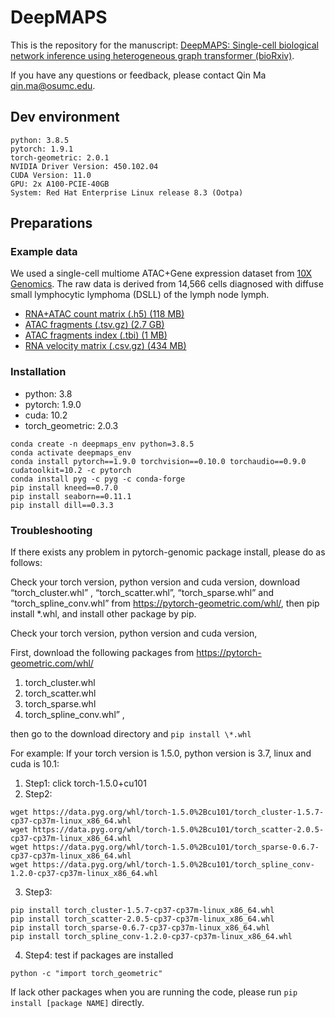 # DeepMAPS

This is the repository for the manuscript: [DeepMAPS: Single-cell biological network inference using heterogeneous graph transformer (bioRxiv)](https://www.biorxiv.org/content/10.1101/2021.10.31.466658v2).

If you have any questions or feedback, please contact Qin Ma <qin.ma@osumc.edu>.

## Dev environment

```{bash}
python: 3.8.5
pytorch: 1.9.1
torch-geometric: 2.0.1
NVIDIA Driver Version: 450.102.04
CUDA Version: 11.0
GPU: 2x A100-PCIE-40GB
System: Red Hat Enterprise Linux release 8.3 (Ootpa)
```

## Preparations

### Example data

We used a single-cell multiome ATAC+Gene expression dataset from [10X Genomics](https://www.10xgenomics.com/resources/datasets/fresh-frozen-lymph-node-with-b-cell-lymphoma-14-k-sorted-nuclei-1-standard-2-0-0). The raw data is derived from 14,566 cells diagnosed with diffuse small lymphocytic lymphoma (DSLL) of the lymph node lymph.

- [RNA+ATAC count matrix (.h5) (118 MB)](https://bmbl.bmi.osumc.edu/downloadFiles/deepmaps/lymph_node_lymphoma_14k_filtered_feature_bc_matrix.h5)
- [ATAC fragments (.tsv.gz) (2.7 GB)](https://bmbl.bmi.osumc.edu/downloadFiles/deepmaps/lymph_node_lymphoma_14k_atac_fragments.tsv.gz)
- [ATAC fragments index (.tbi) (1 MB)](https://bmbl.bmi.osumc.edu/downloadFiles/deepmaps/lymph_node_lymphoma_14k_atac_fragments.tsv.gz.tbi)
- [RNA velocity matrix (.csv.gz) (434 MB)](https://bmbl.bmi.osumc.edu/downloadFiles/deepmaps/lymph_node_lymphoma_14k_filtered_feature_bc_matrix.csv.gz)

### Installation

- python: 3.8
- pytorch: 1.9.0
- cuda: 10.2
- torch_geometric: 2.0.3

```{bash}
conda create -n deepmaps_env python=3.8.5
conda activate deepmaps_env
conda install pytorch==1.9.0 torchvision==0.10.0 torchaudio==0.9.0 cudatoolkit=10.2 -c pytorch
conda install pyg -c pyg -c conda-forge
pip install kneed==0.7.0
pip install seaborn==0.11.1
pip install dill==0.3.3
```

### Troubleshooting

If there exists any problem in pytorch-genomic package install, please do as follows:

Check your torch version, python version and cuda version, download “torch_cluster.whl” , “torch_scatter.whl”, “torch_sparse.whl” and “torch_spline_conv.whl” from https://pytorch-geometric.com/whl/, then pip install \*.whl, and install other package by pip.

Check your torch version, python version and cuda version,

First, download the following packages from https://pytorch-geometric.com/whl/

1. torch_cluster.whl
2. torch_scatter.whl
3. torch_sparse.whl
4. torch_spline_conv.whl” ,

then go to the download directory and `pip install \*.whl`

For example:
If your torch version is 1.5.0, python version is 3.7, linux and cuda is 10.1:

1. Step1: click torch-1.5.0+cu101
2. Step2:

```
wget https://data.pyg.org/whl/torch-1.5.0%2Bcu101/torch_cluster-1.5.7-cp37-cp37m-linux_x86_64.whl
wget https://data.pyg.org/whl/torch-1.5.0%2Bcu101/torch_scatter-2.0.5-cp37-cp37m-linux_x86_64.whl
wget https://data.pyg.org/whl/torch-1.5.0%2Bcu101/torch_sparse-0.6.7-cp37-cp37m-linux_x86_64.whl
wget https://data.pyg.org/whl/torch-1.5.0%2Bcu101/torch_spline_conv-1.2.0-cp37-cp37m-linux_x86_64.whl
```

3. Step3:

```
pip install torch_cluster-1.5.7-cp37-cp37m-linux_x86_64.whl
pip install torch_scatter-2.0.5-cp37-cp37m-linux_x86_64.whl
pip install torch_sparse-0.6.7-cp37-cp37m-linux_x86_64.whl
pip install torch_spline_conv-1.2.0-cp37-cp37m-linux_x86_64.whl

```

4. Step4: test if packages are installed

```
python -c "import torch_geometric"
```

If lack other packages when you are running the code, please run `pip install [package NAME]` directly.
